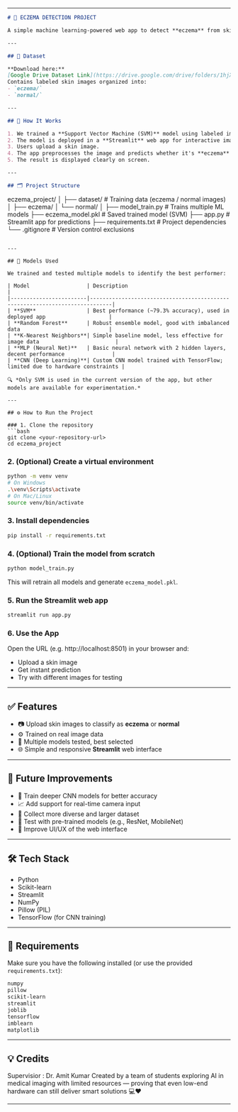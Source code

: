 
---

```markdown
# 🧴 ECZEMA DETECTION PROJECT

A simple machine learning-powered web app to detect **eczema** from skin images.

---

## 📁 Dataset

**Download here:**  
[Google Drive Dataset Link](https://drive.google.com/drive/folders/1hjXKMEu9vwkfCY4uuha3Ewb5ueQtQ01x?usp=drive_link)  
Contains labeled skin images organized into:
- `eczema/`
- `normal/`

---

## 🚀 How It Works

1. We trained a **Support Vector Machine (SVM)** model using labeled images of eczema and normal skin.
2. The model is deployed in a **Streamlit** web app for interactive image-based prediction.
3. Users upload a skin image.
4. The app preprocesses the image and predicts whether it's **eczema** or **normal**.
5. The result is displayed clearly on screen.

---

## 🗂️ Project Structure

```
eczema_project/
│
├── dataset/              # Training data (eczema / normal images)
│   ├── eczema/
│   └── normal/
│
├── model_train.py        # Trains multiple ML models
├── eczema_model.pkl      # Saved trained model (SVM)
├── app.py                # Streamlit app for predictions
├── requirements.txt      # Project dependencies
└── .gitignore            # Version control exclusions
```

---

## 🤖 Models Used

We trained and tested multiple models to identify the best performer:

| Model                  | Description                                                                 |
|------------------------|-----------------------------------------------------------------------------|
| **SVM**                | Best performance (~79.3% accuracy), used in deployed app                    |
| **Random Forest**      | Robust ensemble model, good with imbalanced data                            |
| **K-Nearest Neighbors**| Simple baseline model, less effective for image data                        |
| **MLP (Neural Net)**   | Basic neural network with 2 hidden layers, decent performance               |
| **CNN (Deep Learning)**| Custom CNN model trained with TensorFlow; limited due to hardware constraints |

🔍 *Only SVM is used in the current version of the app, but other models are available for experimentation.*

---

## ⚙️ How to Run the Project

### 1. Clone the repository
```bash
git clone <your-repository-url>
cd eczema_project
```

### 2. (Optional) Create a virtual environment
```bash
python -m venv venv
# On Windows
.\venv\Scripts\activate
# On Mac/Linux
source venv/bin/activate
```

### 3. Install dependencies
```bash
pip install -r requirements.txt
```

### 4. (Optional) Train the model from scratch
```bash
python model_train.py
```
This will retrain all models and generate `eczema_model.pkl`.

### 5. Run the Streamlit web app
```bash
streamlit run app.py
```

### 6. Use the App
Open the URL (e.g. http://localhost:8501) in your browser and:
- Upload a skin image
- Get instant prediction
- Try with different images for testing

---

## ✅ Features

- 📷 Upload skin images to classify as **eczema** or **normal**
- ⚙️ Trained on real image data
- 💾 Multiple models tested, best selected
- 🌐 Simple and responsive **Streamlit** web interface

---

## 🔮 Future Improvements

- 🧠 Train deeper CNN models for better accuracy  
- 📈 Add support for real-time camera input  
- 🧬 Collect more diverse and larger dataset  
- 🧪 Test with pre-trained models (e.g., ResNet, MobileNet)  
- 🎨 Improve UI/UX of the web interface

---

## 🛠️ Tech Stack

- Python  
- Scikit-learn  
- Streamlit  
- NumPy  
- Pillow (PIL)  
- TensorFlow (for CNN training)

---

## 📂 Requirements

Make sure you have the following installed (or use the provided `requirements.txt`):

```txt
numpy
pillow
scikit-learn
streamlit
joblib
tensorflow
imblearn
matplotlib
```

---

## 💡 Credits
Supervisior : Dr. Amit Kumar
Created by a team of students exploring AI in medical imaging with limited resources — proving that even low-end hardware can still deliver smart solutions 💻❤️

---

```
